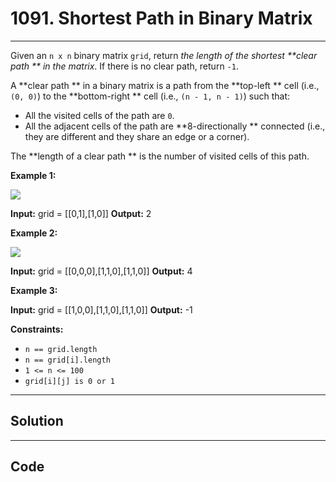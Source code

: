 # 1091. Shortest Path in Binary Matrix

---

Given an `n x n` binary matrix `grid`, return _the length of the shortest **clear path ** in the matrix_. If there is no clear path, return `-1`.

A **clear path ** in a binary matrix is a path from the **top-left ** cell (i.e., `(0, 0)`) to the **bottom-right ** cell (i.e., `(n - 1, n - 1)`) such that:

  * All the visited cells of the path are `0`.
  * All the adjacent cells of the path are **8-directionally ** connected (i.e., they are different and they share an edge or a corner).



The **length of a clear path ** is the number of visited cells of this path.

 

**Example 1:**

![](https://assets.leetcode.com/uploads/2021/02/18/example1_1.png)


**Input:** grid = [[0,1],[1,0]]
**Output:** 2


**Example 2:**

![](https://assets.leetcode.com/uploads/2021/02/18/example2_1.png)


**Input:** grid = [[0,0,0],[1,1,0],[1,1,0]]
**Output:** 4


**Example 3:**


**Input:** grid = [[1,0,0],[1,1,0],[1,1,0]]
**Output:** -1


 

**Constraints:**

  * `n == grid.length`
  * `n == grid[i].length`
  * `1 <= n <= 100`
  * `grid[i][j] is 0 or 1`

---

## Solution



---

## Code
```python


```